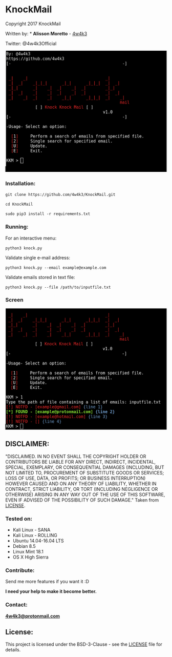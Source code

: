 # KnockMail
Copyright 2017 KnockMail

Written by: * **Alisson Moretto** - [4w4k3](https://github.com/4w4k3)

Twitter: @4w4k3Official

![Main](https://github.com/4w4k3/KnockMail/blob/master/Screens/snap.png)
### Installation:
```
git clone https://github.com/4w4k3/KnockMail.git
```

```
cd KnockMail
```

```
sudo pip3 install -r requirements.txt
```

### Running:


For an interactive menu: 
```
python3 knock.py
```

Validate single e-mail address:
```
python3 knock.py --email example@example.com
```

Validate emails stored in text file:
```
python3 knock.py --file /path/to/inputfile.txt
```


### Screen
![SearchFile](https://github.com/4w4k3/KnockMail/blob/master/Screens/snap02.png)

## DISCLAIMER: 

"DISCLAIMED. IN NO EVENT SHALL THE COPYRIGHT HOLDER OR CONTRIBUTORS BE LIABLE
FOR ANY DIRECT, INDIRECT, INCIDENTAL, SPECIAL, EXEMPLARY, OR CONSEQUENTIAL
DAMAGES (INCLUDING, BUT NOT LIMITED TO, PROCUREMENT OF SUBSTITUTE GOODS OR
SERVICES; LOSS OF USE, DATA, OR PROFITS; OR BUSINESS INTERRUPTION) HOWEVER
CAUSED AND ON ANY THEORY OF LIABILITY, WHETHER IN CONTRACT, STRICT LIABILITY,
OR TORT (INCLUDING NEGLIGENCE OR OTHERWISE) ARISING IN ANY WAY OUT OF THE USE
OF THIS SOFTWARE, EVEN IF ADVISED OF THE POSSIBILITY OF SUCH DAMAGE."
Taken from [LICENSE](LICENSE).

### Tested on:

+ Kali Linux - SANA
+ Kali Linux - ROLLING
+ Ubuntu 14.04-16.04 LTS
+ Debian 8.5
+ Linux Mint 18.1
+ OS X High Sierra

### Contribute:
Send me more features if you want it :D

**I need your help to make it become better.**

### Contact:
**4w4k3@protonmail.com**

## License:

This project is licensed under the BSD-3-Clause - see the [LICENSE](LICENSE) file for details.

